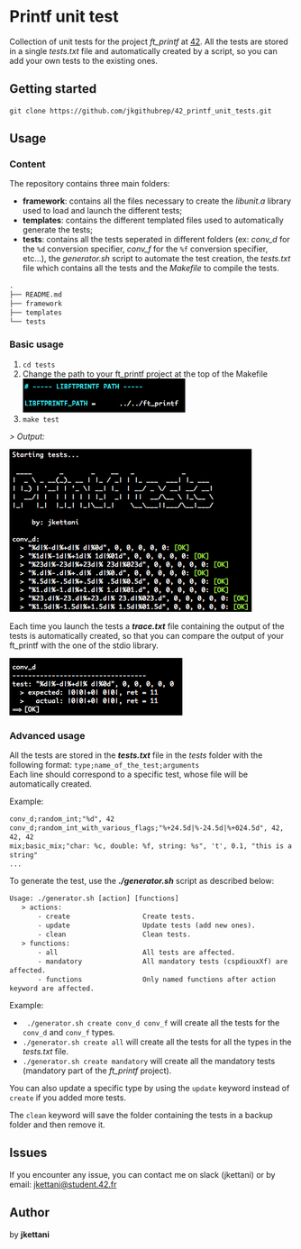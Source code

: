 # Printf unit test

Collection of unit tests for the project *ft_printf* at [42](https://www.42.fr/).
All the tests are stored in a single *tests.txt* file and automatically created by a script, so you can add your own tests to the existing ones.


## Getting started

```
git clone https://github.com/jkgithubrep/42_printf_unit_tests.git
```

## Usage
### Content

The repository contains three main folders:
- **framework**: contains all the files necessary to create the *libunit.a* library used to load and launch the different tests;
- **templates**: contains the different templated files used to automatically generate the tests;
- **tests**: contains all the tests seperated in different folders (ex: *conv_d* for the `%d` conversion specifier, *conv_f* for the `%f` conversion specifier, etc...), the *generator.sh* script to automate the test creation, the *tests.txt* file which contains all the tests and the *Makefile* to compile the tests.
```
.
├── README.md
├── framework
├── templates
└── tests
```

### Basic usage
1) `cd tests`
2) Change the path to your ft_printf project at the top of the Makefile  
![Makefile](images/makefile_libftprintf_path.png)
3) `make test`

*> Output:*  

![Test output](images/printf_unit_test.png)

Each time you launch the tests a _**trace.txt**_ file containing the output of the tests is automatically created, so that you can compare the output of your ft_printf with the one of the stdio library.  

![Trace](images/trace.png)

### Advanced usage

All the tests are stored in the _**tests.txt**_ file in the *tests* folder with the following format:
`type;name_of_the_test;arguments`  
Each line should correspond to a specific test, whose file will be automatically created.

Example:  
```
conv_d;random_int;"%d", 42
conv_d;random_int_with_various_flags;"%+24.5d|%-24.5d|%+024.5d", 42, 42, 42
mix;basic_mix;"char: %c, double: %f, string: %s", 't', 0.1, "this is a string"
...
```

To generate the test, use the _**./generator.sh**_ script as described below: 
```
Usage: ./generator.sh [action] [functions]
   > actions:
       - create                  Create tests.
       - update                  Update tests (add new ones).
       - clean                   Clean tests.
   > functions:
       - all                     All tests are affected.
       - mandatory               All mandatory tests (cspdiouxXf) are affected.
       - functions               Only named functions after action keyword are affected.
```
Example:
- ` ./generator.sh create conv_d conv_f`  will create all the tests for the `conv_d`  and `conv_f` types.
- `./generator.sh create all` will create all the tests for all the types in the *tests.txt* file.
- `./generator.sh create mandatory` will create all the mandatory tests (mandatory part of the *ft_printf* project).

You can also update a specific type by using the `update` keyword instead of `create` if you added more tests.  

The `clean` keyword will save the folder containing the tests in a backup folder and then remove it.

## Issues

If you encounter any issue, you can contact me on slack (jkettani) or by email: jkettani@student.42.fr


## Author

by **jkettani**
